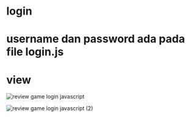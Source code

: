 # login
# username dan password ada pada file login.js

# view

![review game login javascript](https://github.com/fadiyahputri/game-login-javascript/assets/112040293/dbd7b34e-9127-4e74-b5f6-49e2bada8bf9)

![review game login javascript (2)](https://github.com/fadiyahputri/game-login-javascript/assets/112040293/266f0d29-9938-4953-af23-220ab8e5972a)
